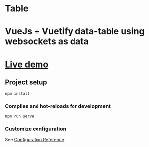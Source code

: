 # Table

# VueJs + Vuetify data-table using websockets as data

# [Live demo](https://andreytitov.github.io/Table/dist/)

## Project setup
```
npm install
```

### Compiles and hot-reloads for development
```
npm run serve
```

### Customize configuration
See [Configuration Reference](https://cli.vuejs.org/config/).
